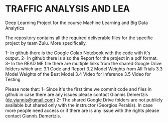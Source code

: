 # TRAFFIC ANALYSIS AND LEA
Deep Learning Project for the course Machine Learning and Big Data Analytics

The repository contains all the required deliverable files for the specific project by team Zulu. More specifically,

1- In github there is the Google Colab Notebook with the code with it's output.
2- In github there is also the Report for the project in a pdf format.
3- In the READ ME file there are multiple links from the shared Google Drive folders which are:
  3.1 Code and Report
  3.2 Model Weights from All Trials
  3.3 Model Weights of the Best Model
  3.4 Video for Inference
  3.5 Video for Testing

Please note that: 
1- Since it's the first time we commit code and files in github in case there are any issues please contact Giannis Demertzis (de.yiannis@gmail.com)
2- The shared Google Drive folders are not publicly available but shared only with the instructor (Georgios Perakis). In case more people need access or if there are is any issue with the rights please contact Giannis Demertzis.

